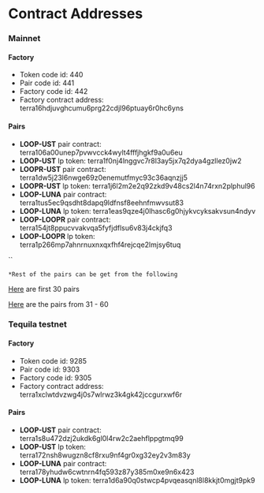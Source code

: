 # Contract Addresses

### Mainnet <a href="#mainnet" id="mainnet"></a>

#### Factory <a href="#factory" id="factory"></a>

* Token code id: 440
* Pair code id: 441
* Factory code id: 442
* Factory contract address: terra16hdjuvghcumu6prg22cdjl96ptuay6r0hc6yns

#### Pairs <a href="#pairs" id="pairs"></a>

* **LOOP-UST** pair contract: terra106a00unep7pvwvcck4wylt4fffjhgkf9a0u6eu
* **LOOP-UST** lp token: terra1f0nj4lnggvc7r8l3ay5jx7q2dya4gzllez0jw2
* **LOOPR-UST** pair contract: terra1dw5j23l6nwge69z0enemutfmyc93c36aqnzjj5
* **LOOPR-UST** lp token: terra1j6l2m2e2q92zkd9v48cs2l4n74rxn2plphul96
* **LOOP-LUNA** pair contract: terra1tus5ec9qsdht8dapq9ldfnsf8eehnfmwvsut83
* **LOOP-LUNA** lp token: terra1eas9qze4j0lhasc6g0hjykvcyksakvsun4ndyv
* **LOOP-LOOPR** pair contract: terra154jt8ppucvvakvqa5fyfjdflsu6v83j4ckjfq3
* **LOOP-LOOPR** lp token: terra1p266mp7ahnrnuxnxqxfhf4rejcqe2lmjsy6tuq

``

`*Rest of the pairs can be get from the following`&#x20;

[Here](https://fcd.terra.dev/wasm/contracts/terra16hdjuvghcumu6prg22cdjl96ptuay6r0hc6yns/store?query\_msg=%7B%22pairs%22:%7B%22limit%22:30%7D%7D) are first 30 pairs

[Here](https://fcd.terra.dev/wasm/contracts/terra16hdjuvghcumu6prg22cdjl96ptuay6r0hc6yns/store?query\_msg=%7B%22pairs%22:%7B%22start\_after%22:\[%7B%22token%22:%7B%22contract\_addr%22:%22terra1mj4rkdr2l5cvse8089z45mlp5dxx0hrjy5ts94%22%7D%7D,%7B%22native\_token%22:%7B%22denom%22:%22uusd%22%7D%7D],%22limit%22:30%7D%7D) are the pairs from 31 - 60

### Tequila testnet <a href="#tequila-testnet" id="tequila-testnet"></a>

#### Factory <a href="#factory-1" id="factory-1"></a>

* Token code id: 9285
* Pair code id: 9303
* Factory code id: 9305
* Factory contract address: terra1xclwtdvzwg4j0s7wlrwz3k4gk42jccgurxwf6r

#### Pairs <a href="#pairs-1" id="pairs-1"></a>

* **LOOP-UST** pair contract: terra1s8u472dzj2ukdk6gl0l4rw2c2aehflppgtmq99
* **LOOP-UST** lp token: terra172nsh8wugzn8cf8rxu9nf4gr0xg32ey2v3m83y
* **LOOP-LUNA** pair contract: terra178yhudw6cwtnrn4fq593z87y385m0xe9n6x423
* **LOOP-LUNA** lp token: terra1d6a90q0stwcp4pvqeasqnl8l8kkjt0mgjt9pk9
